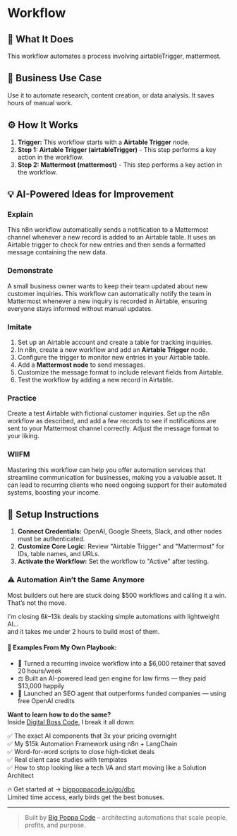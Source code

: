 # Workflow

## 🚀 What It Does
This workflow automates a process involving airtableTrigger, mattermost.

## 💼 Business Use Case
Use it to automate research, content creation, or data analysis. It saves hours of manual work.

## ⚙️ How It Works
1.  **Trigger:** This workflow starts with a **Airtable Trigger** node.
2. **Step 1: Airtable Trigger (airtableTrigger)** - This step performs a key action in the workflow.
3. **Step 2: Mattermost (mattermost)** - This step performs a key action in the workflow.

## 💡 AI-Powered Ideas for Improvement
### Explain
This n8n workflow automatically sends a notification to a Mattermost channel whenever a new record is added to an Airtable table. It uses an Airtable trigger to check for new entries and then sends a formatted message containing the new data.

### Demonstrate
A small business owner wants to keep their team updated about new customer inquiries. This workflow can automatically notify the team in Mattermost whenever a new inquiry is recorded in Airtable, ensuring everyone stays informed without manual updates.

### Imitate
1. Set up an Airtable account and create a table for tracking inquiries.
2. In n8n, create a new workflow and add an **Airtable Trigger** node.
3. Configure the trigger to monitor new entries in your Airtable table.
4. Add a **Mattermost node** to send messages.
5. Customize the message format to include relevant fields from Airtable.
6. Test the workflow by adding a new record in Airtable.

### Practice
Create a test Airtable with fictional customer inquiries. Set up the n8n workflow as described, and add a few records to see if notifications are sent to your Mattermost channel correctly. Adjust the message format to your liking.

### WIIFM
Mastering this workflow can help you offer automation services that streamline communication for businesses, making you a valuable asset. It can lead to recurring clients who need ongoing support for their automated systems, boosting your income.

## 🔧 Setup Instructions
1. **Connect Credentials:** OpenAI, Google Sheets, Slack, and other nodes must be authenticated.
2. **Customize Core Logic:** Review "Airtable Trigger" and "Mattermost" for IDs, table names, and URLs.
3. **Activate the Workflow:** Set the workflow to "Active" after testing.

### ⚠️ Automation Ain’t the Same Anymore

Most builders out here are stuck doing $500 workflows and calling it a win.  
That’s not the move.  

I'm closing $6k–$13k deals by stacking simple automations with lightweight AI...  
and it takes me under 2 hours to build most of them.

#### 🧠 Examples From My Own Playbook:
- 🔁 Turned a recurring invoice workflow into a $6,000 retainer that saved 20 hours/week  
- ⚖️ Built an AI-powered lead gen engine for law firms — they paid $13,000 happily  
- 🚀 Launched an SEO agent that outperforms funded companies — using free OpenAI credits  

**Want to learn how to do the same?**  
Inside [Digital Boss Code](https://bigpoppacode.io/go/dbc), I break it all down:

✅ The exact AI components that 3x your pricing overnight  
✅ My $15k Automation Framework using n8n + LangChain  
✅ Word-for-word scripts to close high-ticket deals  
✅ Real client case studies with templates  
✅ How to stop looking like a tech VA and start moving like a Solution Architect  

🔥 Get started at → [bigpoppacode.io/go/dbc](https://bigpoppacode.io/go/dbc)  
Limited time access, early birds get the best bonuses.

---
> Built by [Big Poppa Code](https://bigpoppacode.io) – architecting automations that scale people, profits, and purpose.
